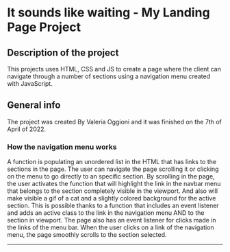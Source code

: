 # It sounds like waiting - My Landing Page Project

## Description of the project
This projects uses HTML, CSS and JS to create a page where the client can navigate through a number of sections using a navigation menu created with JavaScript. 

## General info
The project was created By Valeria Oggioni and it was finished on the 7th of April of 2022.

### How the navigation menu works
A function is populating an unordered list in the HTML that has links to the sections in the page. 
The user can navigate the page scrolling it or clicking on the menu to go directly to an specific section. 
By scrolling in the page, the user activates the function that will highlight the link in the navbar menu that belongs to the section completely visible in the viewport. And also will make visible a gif of a cat and a slightly colored background for the active section. This is possible thanks to a function that includes an event listener and adds an active class to the link in the navigation menu AND to the section in viewport. 
The page also has an event listener for clicks made in the links of the menu bar. When the user clicks on a link of the navigation menu, the page smoothly scrolls to the section selected. 
***